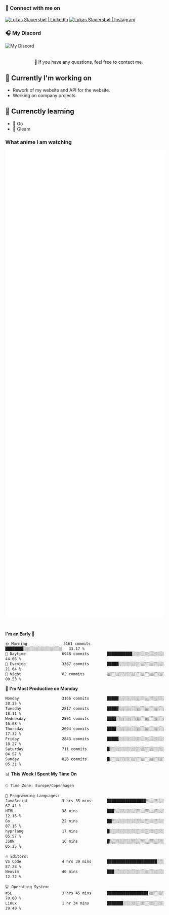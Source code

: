 ### 🔗 Connect with me on
<a href="https://www.instagram.com/lukas_stauersbol" target="_blank"><img align="center" src="https://raw.githubusercontent.com/stauersbol/stauersbol/main/images/instagram.svg" alt="Lukas Stauersbøl | LinkedIn" width="30px"/></a>
<a href="https://www.linkedin.com/in/lukas-stauersbol/" target="_blank"><img align="center" src="https://raw.githubusercontent.com/stauersbol/stauersbol/main/images/linkedin.svg" alt="Lukas Stauersbøl | Instagram" width="30px"/></a>

<p align="center">
 <h3>🎧 My Discord</h3>
 <img align="left" height="55px" src="https://discord.c99.nl/widget/theme-2/147806323323568128.png" alt="My Discord" />
</p>

<br/>
<br/>
<br/>
💬 If you have any questions, feel free to contact me.

## 🔭 Currently I'm working on
- Rework of my website and API for the website.
- Working on company projects
 
## 🌱 Currenctly learning
- 💙 Go
- 💜 Gleam

### What anime I am watching
<a href="https://anilist.co/user/slashiy/" align="center"><img align="center" width="500px" src="metrics.plugin.personal.anilist.svg" /></a>

<br/>

<!--START_SECTION:waka-->
**I'm an Early 🐤** 

```text
🌞 Morning                5161 commits        ████████░░░░░░░░░░░░░░░░░   33.17 % 
🌆 Daytime                6948 commits        ███████████░░░░░░░░░░░░░░   44.66 % 
🌃 Evening                3367 commits        █████░░░░░░░░░░░░░░░░░░░░   21.64 % 
🌙 Night                  82 commits          ░░░░░░░░░░░░░░░░░░░░░░░░░   00.53 % 
```
📅 **I'm Most Productive on Monday** 

```text
Monday                   3166 commits        █████░░░░░░░░░░░░░░░░░░░░   20.35 % 
Tuesday                  2817 commits        █████░░░░░░░░░░░░░░░░░░░░   18.11 % 
Wednesday                2501 commits        ████░░░░░░░░░░░░░░░░░░░░░   16.08 % 
Thursday                 2694 commits        ████░░░░░░░░░░░░░░░░░░░░░   17.32 % 
Friday                   2843 commits        █████░░░░░░░░░░░░░░░░░░░░   18.27 % 
Saturday                 711 commits         █░░░░░░░░░░░░░░░░░░░░░░░░   04.57 % 
Sunday                   826 commits         █░░░░░░░░░░░░░░░░░░░░░░░░   05.31 % 
```


📊 **This Week I Spent My Time On** 

```text
🕑︎ Time Zone: Europe/Copenhagen

💬 Programming Languages: 
JavaScript               3 hrs 35 mins       █████████████████░░░░░░░░   67.41 % 
HTML                     38 mins             ███░░░░░░░░░░░░░░░░░░░░░░   12.15 % 
Go                       22 mins             ██░░░░░░░░░░░░░░░░░░░░░░░   07.15 % 
hyprlang                 17 mins             █░░░░░░░░░░░░░░░░░░░░░░░░   05.57 % 
JSON                     16 mins             █░░░░░░░░░░░░░░░░░░░░░░░░   05.25 % 

🔥 Editors: 
VS Code                  4 hrs 39 mins       ██████████████████████░░░   87.28 % 
Neovim                   40 mins             ███░░░░░░░░░░░░░░░░░░░░░░   12.72 % 

💻 Operating System: 
WSL                      3 hrs 45 mins       ██████████████████░░░░░░░   70.60 % 
Linux                    1 hr 34 mins        ███████░░░░░░░░░░░░░░░░░░   29.40 % 
```


<!--END_SECTION:waka-->
